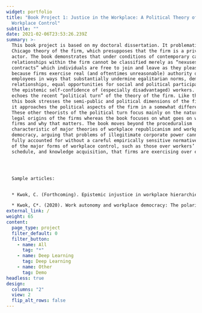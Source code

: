 ```yaml
---
widget: portfolio
title: "Book Project 1: Justice in the Workplace: A Political Theory of
  Workplace Control"
subtitle: ""
date: 2021-02-06T23:53:26.239Z
summary: >-
  This book project is based on my doctoral dissertation. It problematizes the
  Chicago theory of the firm, which presupposes that the firm is a private
  actor. The book demonstrates that under conditions of contemporary capitalism,
  relationships within the firm cannot be classified merely as “nexuses of
  contracts” which individuals are free to join and leave as they please,
  because firms exercise real (and oftentimes unreasonable) authority over
  employees in ways that substantially undermine egalitarian norms, democratic
  relationships, equal opportunities for social and political participation, and
  the epistemic self-confidence of (especially disadvantaged) workers. Hence, it
  echoes the recent “political turn” of the theory of the firm. Like this work,
  this book stresses the semi-public and political dimensions of the firm, but
  it approaches the political aspects of the firm in a somewhat different way.
  These other theorists of the political turn focus mainly on the nature and
  legal origins of the firms whereas the book focuses on what goes on within
  firms and why that matters. The book moves beyond the proceduralism
  characteristic of major theories of workplace republicanism and workplace
  democracy, arguing that problems of illegitimate corporate power cannot be
  fully accounted for without a careful empirically sensitive normative analysis
  of the major forms of workplace control, such as those over workers’ emotions,
  schedule, and knowledge acquisition, that firms are exercising over employees.




  Sample articles:


  * Kwok, C. (Forthcoming). Epistemic injustice in workplace hierarchies: Power, knowledge and status. Philosophy & Social Criticism.  doi: [10.1177/0191453720961523](https://doi.org/10.1177/0191453720961523)

  * Kwok, C*. (2020). Work autonomy and workplace democracy: The polarization of the goods of work autonomy in the two worlds of work. Review of Social Economy, 78(3), 351-372. doi: [10.1080/00346764.2019.1690671 ](https://doi.org/10.1080/00346764.2019.1690671)
external_link: /
weight: 65
content:
  page_type: project
  filter_default: 0
  filter_button:
    - name: All
      tag: "*"
    - name: Deep Learning
      tag: Deep Learning
    - name: Other
      tag: Demo
headless: true
design:
  columns: "2"
  view: 2
  flip_alt_rows: false
---
```

